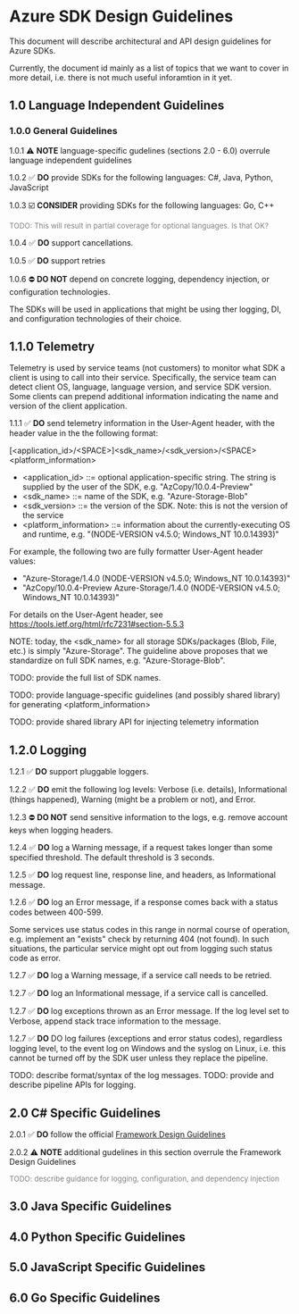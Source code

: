 # Azure SDK Design Guidelines

This document will describe architectural and API design guidelines for Azure SDKs. 

Currently, the document id mainly as a list of topics that we want to cover in more detail, i.e. there is not much useful inforamtion in it yet.

## 1.0 Language Independent Guidelines

### 1.0.0 General Guidelines

1.0.1 :warning: **NOTE** language-specific gudelines (sections 2.0 - 6.0) overrule language independent guidelines  

1.0.2 :white_check_mark: **DO** provide SDKs for the following languages: C#, Java, Python, JavaScript

1.0.3 :ballot_box_with_check: **CONSIDER** providing SDKs for the following languages:  Go, C++

<font size="2" color="gray">TODO: This will result in partial coverage for optional languages. Is that OK?</font>

1.0.4 :white_check_mark: **DO** support cancellations.

1.0.5 :white_check_mark: **DO** support retries

1.0.6 :no_entry: **DO NOT** depend on concrete logging, dependency injection, or configuration technologies. 

The SDKs will be used in applications that might be using ther logging, DI, and configuration technologies of their choice. 

## 1.1.0 Telemetry
Telemetry is used by service teams (not customers) to monitor what SDK a client is using to call into their service. Specifically, the service team can detect client OS, language, language version, and service SDK version. Some clients can prepend additional information indicating the name and version of the client application.

1.1.1 :white_check_mark: **DO** send telemetry information in the User-Agent header, with the header value in the the following format: 

[<application_id>/<SPACE\>]<sdk_name>/<sdk_version>/<SPACE\><platform_information>

* <application_id> ::= optional application-specific string. The string is supplied by the user of the SDK, e.g. "AzCopy/10.0.4-Preview"
* <sdk_name> ::= name of the SDK, e.g. "Azure-Storage-Blob"
* <sdk_version> ::= the version of the SDK. Note: this is not the version of the service
* <platform_information> ::= information about the currently-executing OS and runtime, e.g. "(NODE-VERSION v4.5.0; Windows_NT 10.0.14393)"

For example, the following two are fully formatter User-Agent header values:

* "Azure-Storage/1.4.0 (NODE-VERSION v4.5.0; Windows_NT 10.0.14393)"
* "AzCopy/10.0.4-Preview Azure-Storage/1.4.0 (NODE-VERSION v4.5.0; Windows_NT 10.0.14393)"

For details on the User-Agent header, see https://tools.ietf.org/html/rfc7231#section-5.5.3

NOTE: today, the <sdk_name> for all storage SDKs/packages (Blob, File, etc.) is simply "Azure-Storage". The guideline above proposes that we standardize on full SDK names, e.g. "Azure-Storage-Blob". 

TODO: provide the full list of SDK names.

TODO: provide language-specific guidelines (and possibly shared library) for generating <platform_information> 

TODO: provide shared library API for injecting telemetry information
## 1.2.0 Logging

1.2.1 :white_check_mark: **DO** support pluggable loggers.

1.2.2 :white_check_mark: **DO** emit the following log levels: Verbose (i.e. details), Informational (things happened), Warning (might be a problem or not), and Error. 

1.2.3 :no_entry: **DO NOT** send sensitive information to the logs, e.g. remove account keys when logging headers.

1.2.4 :white_check_mark: **DO** log a Warning message, if a request takes longer than some specified threshold. The default threshold is 3 seconds.

1.2.5 :white_check_mark: **DO** log request line, response line, and headers, as Informational message.

1.2.6 :white_check_mark: **DO** log an Error message, if a response comes back with a status codes between 400-599. 

Some services use status codes in this range in normal course of operation, e.g. implement an "exists" check by returning 404 (not found). In such situations, the particular service might opt out from logging such status code as error. 

1.2.7 :white_check_mark: **DO** log a Warning message, if a service call needs to be retried.

1.2.7 :white_check_mark: **DO** log an Informational message, if a service call is cancelled.

1.2.7 :white_check_mark: **DO** log exceptions thrown as an Error message. If the log level set to Verbose, append stack trace information to the message.

1.2.7 :white_check_mark: **DO** DO log failures (exceptions and error status codes), regardless logging level, to the event log on Windows and the syslog on Linux, i.e. this cannot be turned off by the SDK user unless they replace the pipeline.

TODO: describe format/syntax of the log messages.
TODO: provide and describe pipeline APIs for logging.

## 2.0 C# Specific Guidelines

2.0.1 :white_check_mark: **DO** follow the official [Framework Design Guidelines](https://docs.microsoft.com/en-us/dotnet/standard/design-guidelines/)

2.0.2 :warning: **NOTE** additional gudelines in this section overrule the Framework Design Guidelines  

<font size="2" color="gray">TODO: describe guidance for logging, configuration, and dependency injection</font>

## 3.0 Java Specific Guidelines

## 4.0 Python Specific Guidelines

## 5.0 JavaScript Specific Guidelines

## 6.0 Go Specific Guidelines
